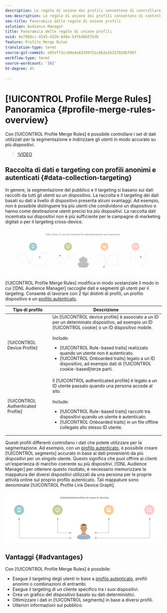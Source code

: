 ```yaml
---
description: Le regole di unione dei profili consentono di controllare i set di dati utilizzati per la segmentazione e di eseguire il targeting accurato di una persona su più dispositivi.
seo-description: Le regole di unione dei profili consentono di controllare i set di dati utilizzati per la segmentazione e di eseguire il targeting accurato di una persona su più dispositivi.
seo-title: Panoramica delle regole di unione profili
solution: Audience Manager
title: Panoramica delle regole di unione profili
uuid: 9e7988cc-9145-432b-840a-54fbd8657b3b
feature: Profile Merge Rules
translation-type: tm+mt
source-git-commit: e05eff3cc04e4a82399752c862e2b2370286f96f
workflow-type: tm+mt
source-wordcount: '362'
ht-degree: 4%

---
```



# [!UICONTROL Profile Merge Rules] Panoramica {#profile-merge-rules-overview}

Con [!UICONTROL Profile Merge Rules] è possibile controllare i set di dati utilizzati per la segmentazione e indirizzare gli utenti in modo accurato su più dispositivi.

>[!VIDEO](https://video.tv.adobe.com/v/28974)

## Raccolta di dati e targeting con profili anonimi e autenticati {#data-collection-targeting}

In genere, la segmentazione del pubblico e il targeting si basano sui dati raccolti da tutti gli utenti su un dispositivo. La raccolta e il targeting dei dati basati su dati a livello di dispositivo presenta alcuni svantaggi. Ad esempio, non è possibile distinguere tra più utenti che condividono un dispositivo o hanno come destinazione utenti precisi tra più dispositivi. La raccolta dati incentrata sui dispositivi non è più sufficiente per le campagne di marketing digitali o per il targeting cross-device.

![](assets/unauthenticated2.png)

[!UICONTROL Profile Merge Rules] modifica in modo sostanziale il modo in cui  [!DNL Audience Manager] raccoglie dati e segmenti gli utenti per il targeting. Consente di lavorare con 2 tipi distinti di profili, un profilo dispositivo e un [profilo autenticato](../../reference/visitor-authentication-states.md).

| Tipo di profilo | Descrizione |
|---|---|
| [!UICONTROL Device Profile] | Un [!UICONTROL device profile] è associato a un ID per un determinato dispositivo, ad esempio un ID [!UICONTROL cookie] o un ID dispositivo mobile.<br><br> Include:<ul><li>[!UICONTROL Rule-based traits] realizzato quando un utente non è autenticato.</li><li>[!UICONTROL Onboarded traits] legato a un ID dispositivo, ad esempio dati di  [!UICONTROL cookie-based]terze parti.</li></ul> |
| [!UICONTROL Authenticated Profile] | Il [!UICONTROL authenticated profile] è legato a un ID utente passato quando una persona accede al sito.<br><br>Include:<ul><li>[!UICONTROL Rule-based traits] raccolti tra dispositivi quando un utente è autenticato.</li><li>[!UICONTROL Onboarded traits] in un file offline collegato allo stesso ID utente.</li></ul> |

Questi profili differenti controllano i dati che potete utilizzare per la segmentazione. Ad esempio, con un [profilo autenticato](../../reference/visitor-authentication-states.md), è possibile creare [!UICONTROL segments] accurato in base ai dati provenienti da più dispositivi per un singolo utente. Questo significa che puoi offrire ai clienti un&#39;esperienza di marchio coerente su più dispositivi. [!DNL Audience Manager] per ottenere questo risultato, è necessario memorizzare la mappatura dei diversi dispositivi utilizzati da una persona per le proprie attività online sul proprio profilo [ ](../../reference/visitor-authentication-states.md)autenticato. Tali mappature sono denominate [!UICONTROL Profile Link Device Graph].

![](assets/authenticated2.png)

## Vantaggi {#advantages}

Con [!UICONTROL Profile Merge Rules] è possibile:

* Esegue il targeting degli utenti in base a [profilo autenticato](../../reference/visitor-authentication-states.md), profili anonimi o combinazioni di entrambi.
* Esegue il targeting di un cliente specifico tra i suoi dispositivi.
* Crea un grafico del dispositivo basato su dati deterministici.
* Ottimizzare i dati in [!UICONTROL segments] in base a diversi profili.
* Ulteriori informazioni sul pubblico.
